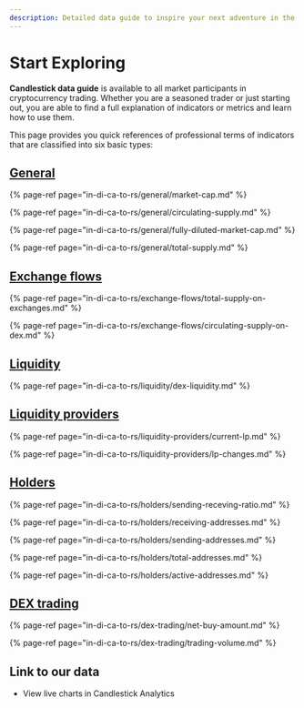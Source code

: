 ```yaml
---
description: Detailed data guide to inspire your next adventure in the crypto world
---
```


# Start Exploring

**Candlestick data guide** is available to all market participants in cryptocurrency trading. Whether you are a seasoned trader or just starting out, you are able to find a full explanation of indicators or metrics and learn how to use them.

This page provides you quick references of professional terms of indicators that are classified into six basic types: 

## [General](in-di-ca-to-rs/general/)

{% page-ref page="in-di-ca-to-rs/general/market-cap.md" %}

{% page-ref page="in-di-ca-to-rs/general/circulating-supply.md" %}

{% page-ref page="in-di-ca-to-rs/general/fully-diluted-market-cap.md" %}

{% page-ref page="in-di-ca-to-rs/general/total-supply.md" %}

## [Exchange flows](in-di-ca-to-rs/exchange-flows/)

{% page-ref page="in-di-ca-to-rs/exchange-flows/total-supply-on-exchanges.md" %}

{% page-ref page="in-di-ca-to-rs/exchange-flows/circulating-supply-on-dex.md" %}

## [Liquidity](in-di-ca-to-rs/liquidity/)

{% page-ref page="in-di-ca-to-rs/liquidity/dex-liquidity.md" %}

## [Liquidity providers](in-di-ca-to-rs/liquidity-providers/)

{% page-ref page="in-di-ca-to-rs/liquidity-providers/current-lp.md" %}

{% page-ref page="in-di-ca-to-rs/liquidity-providers/lp-changes.md" %}

## [Holders](in-di-ca-to-rs/holders/)

{% page-ref page="in-di-ca-to-rs/holders/sending-receving-ratio.md" %}

{% page-ref page="in-di-ca-to-rs/holders/receiving-addresses.md" %}

{% page-ref page="in-di-ca-to-rs/holders/sending-addresses.md" %}

{% page-ref page="in-di-ca-to-rs/holders/total-addresses.md" %}

{% page-ref page="in-di-ca-to-rs/holders/active-addresses.md" %}

## [DEX trading](in-di-ca-to-rs/dex-trading/)

{% page-ref page="in-di-ca-to-rs/dex-trading/net-buy-amount.md" %}

{% page-ref page="in-di-ca-to-rs/dex-trading/trading-volume.md" %}

## Link to our data

* View live charts in Candlestick Analytics

